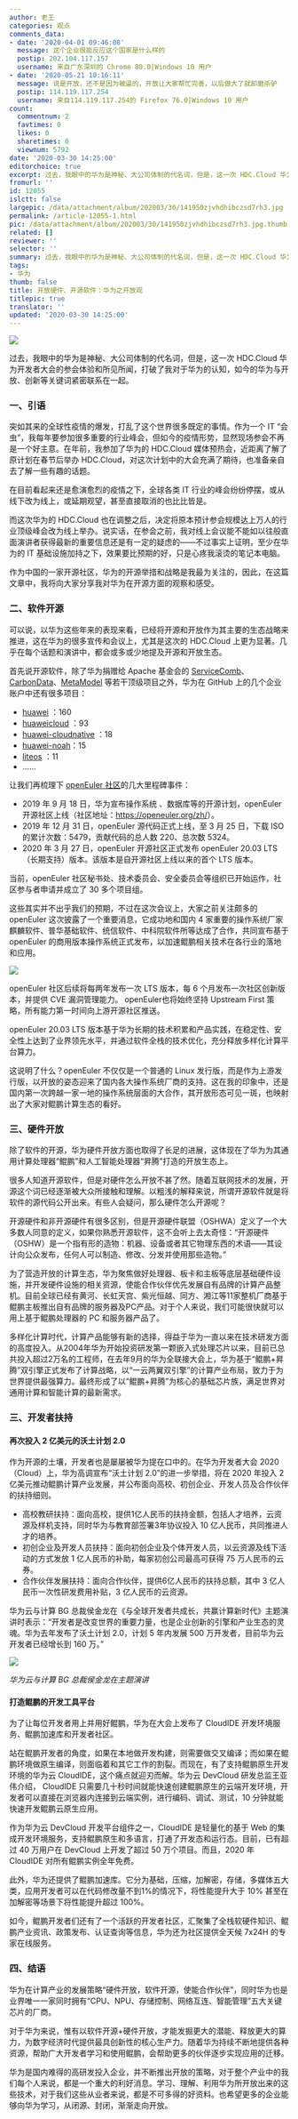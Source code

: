 ```yaml
---
author: 老王
categories: 观点
comments_data:
- date: '2020-04-01 09:46:08'
  message: 这个企业很能反应这个国家是什么样的
  postip: 202.104.117.157
  username: 来自广东深圳的 Chrome 80.0|Windows 10 用户
- date: '2020-05-21 10:16:11'
  message: 说是开放，还不是因为被逼的，开放让大家帮忙完善，以后做大了就卸磨杀驴
  postip: 114.119.117.254
  username: 来自114.119.117.254的 Firefox 76.0|Windows 10 用户
count:
  commentnum: 2
  favtimes: 0
  likes: 0
  sharetimes: 0
  viewnum: 5792
date: '2020-03-30 14:25:00'
editorchoice: true
excerpt: 过去，我眼中的华为是神秘、大公司体制的代名词，但是，这一次 HDC.Cloud 华为开发者大会的参会体验和所见所闻，打破了我对于华为的认知，如今的华为与开放、创新等关键词紧密联系在一起。
fromurl: ''
id: 12055
islctt: false
largepic: /data/attachment/album/202003/30/141950zjvhdhibczsd7rh3.jpg
permalink: /article-12055-1.html
pic: /data/attachment/album/202003/30/141950zjvhdhibczsd7rh3.jpg.thumb.jpg
related: []
reviewer: ''
selector: ''
summary: 过去，我眼中的华为是神秘、大公司体制的代名词，但是，这一次 HDC.Cloud 华为开发者大会的参会体验和所见所闻，打破了我对于华为的认知，如今的华为与开放、创新等关键词紧密联系在一起。
tags:
- 华为
thumb: false
title: 开放硬件、开源软件：华为之开放观
titlepic: true
translator: ''
updated: '2020-03-30 14:25:00'
---
```


![](/data/attachment/album/202003/30/141950zjvhdhibczsd7rh3.jpg)


过去，我眼中的华为是神秘、大公司体制的代名词，但是，这一次 HDC.Cloud 华为开发者大会的参会体验和所见所闻，打破了我对于华为的认知，如今的华为与开放、创新等关键词紧密联系在一起。


### 一、引语


突如其来的全球性疫情的爆发，打乱了这个世界很多既定的事情。作为一个 IT “会虫”，我每年要参加很多重要的行业峰会，但如今的疫情形势，显然现场参会不再是一个好主意。在年前，我参加了华为的 HDC.Cloud 媒体预热会，近距离了解了原计划在春节后举办 HDC.Cloud，对这次计划中的大会充满了期待，也准备亲自去了解一些有趣的话题。


在目前看起来还是愈演愈烈的疫情之下，全球各类 IT 行业的峰会纷纷停摆，或从线下改为线上，或延期观望，甚至直接取消的也比比皆是。


而这次华为的 HDC.Cloud 也在调整之后，决定将原本预计参会规模达上万人的行业顶级峰会改为线上举办。说实话，在参会之前，我对线上会议能不能如以往般直面演讲者获得最新的重要信息还是有一定的疑虑的——不过事实上证明，至少在华为的 IT 基础设施加持之下，效果要比预期的好，只是心疼我滚烫的笔记本电脑。


作为中国的一家开源社区，华为的开源举措和战略是我最为关注的，因此，在这篇文章中，我将向大家分享我对华为在开源方面的观察和感受。


### 二、软件开源


可以说，以华为这些年来的表现来看，已经将开源和开放作为其主要的生态战略来推进，这在华为的很多宣传和会议上，尤其是这次的 HDC.Cloud 上更为显著。几乎在每个话题和演讲中，都会或多或少地提及开源和开放生态。


首先说开源软件，除了华为捐赠给 Apache 基金会的 [ServiceComb](https://servicecomb.apache.org/)、[CarbonData](https://carbondata.apache.org/)、[MetaModel](https://metamodel.apache.org/) 等若干顶级项目之外，华为在 GitHub 上的几个企业账户中还有很多项目：


* [huawei](https://github.com/huawei) ：160
* [huaweicloud](https://github.com/huaweicloud) ：93
* [huawei-cloudnative](https://github.com/huawei-cloudnative) ：18
* [huawei-noah](https://github.com/huawei-noah)：15
* [liteos](https://github.com/liteos) ：11
* ……


让我们再梳理下 [openEuler 社区](https://openeuler.org/zh/)的几大里程碑事件：


* 2019 年 9 月 18 日，华为宣布操作系统 、数据库等的开源计划，openEuler 开源社区上线（社区地址：<https://openeuler.org/zh/>）。
* 2019 年 12 月 31 日，openEuler 源代码正式上线，至 3 月 25 日，下载 ISO 的累计次数：5479，贡献代码的总人数 220、总次数 5324。
* 2020 年 3 月 27 日，openEuler 开源社区正式发布 openEuler 20.03 LTS（长期支持）版本。该版本是自开源社区上线以来的首个 LTS 版本。


当前，openEuler 社区秘书处、技术委员会、安全委员会等组织已开始运作，社区参与者申请并成立了 30 多个项目组。


这些其实并不出乎我们的预期，不过在这次会议上，大家之前关注颇多的 openEuler 这次披露了一个重要消息，它成功地和国内 4 家重要的操作系统厂家麒麟软件、普华基础软件、统信软件、中科院软件所等达成了合作，共同宣布基于 openEuler 的商用版本操作系统正式发布，以加速鲲鹏相关技术在各行业的落地和应用。


![](/data/attachment/album/202003/30/142047bvrsusgoz35uhzbn.jpg)


openEuler 社区后续将每两年发布一次 LTS 版本，每 6 个月发布一次社区创新版本，并提供 CVE 漏洞管理能力。 openEuler也将始终坚持 Upstream First 策略，所有能力第一时间向上游开源社区推送。


openEuler 20.03 LTS 版本基于华为长期的技术积累和产品实践，在稳定性、安全性上达到了业界领先水平，并通过软件全栈的技术优化，充分释放多样化计算平台算力。


这说明了什么？openEuler 不仅仅是一个普通的 Linux 发行版，而是作为上游发行版，以开放的姿态迎来了国内各大操作系统厂商的支持。这在我的印象中，还是国内第一次跨越一家一地的操作系统层面的大合作，其开放形态可见一斑，也映射出了大家对鲲鹏计算生态的看好。


### 三、硬件开放


除了软件的开源，华为硬件开放方面也取得了长足的进展，这体现在了华为为其通用计算处理器“鲲鹏”和人工智能处理器“昇腾”打造的开放生态上。


很多人知道开源软件，但是对硬件怎么开放不甚了然。随着互联网技术的发展，开源这个词已经逐渐被大众所接触和理解。以粗浅的解释来说，所谓开源软件就是将软件的源代码公开出来。有些人会疑问，那么硬件怎么开源呢？


开源硬件和非开源硬件有很多区别，但是开源硬件联盟（OSHWA）定义了一个大多数人同意的定义，如果你熟悉开源软件，这不会听上去太奇怪：“开源硬件（OSHW）是一个指有形的造物：机器、设备或者其它物理东西的术语——其设计向公众发布，任何人可以制造、修改、分发并使用那些造物。”


为了营造开放的计算生态，华为聚焦做好处理器、板卡和主板等底层基础硬件设施，并开发硬件设施的相关资源，使能合作伙伴优先发展自有品牌的计算产品整机。目前全球已经有黄河、长虹天宫、紫光恒越、同方、湘江等11家整机厂商基于鲲鹏主板推出自有品牌的服务器及PC产品。对于个人来说，我们可能很快就可以用上基于鲲鹏处理器的 PC 和服务器产品了。


多样化计算时代，计算产品能够有新的选择，得益于华为一直以来在技术研发方面的高度投入。从2004年华为开始投资研发第一颗嵌入式处理芯片以来，目前已总共投入超过2万名的工程师，在去年9月的华为全联接大会上，华为基于“鲲鹏+昇腾”双引擎正式发布了计算战略，以“一云两翼双引擎”的计算产业布局，致力于为世界提供最强算力。最终形成了以“鲲鹏+昇腾”为核心的基础芯片族，满足世界对通用计算和智能计算的最新需求。


### 三、开发者扶持


#### 再次投入 2 亿美元的沃土计划 2.0


作为开源的土壤，开发者也是屡屡被华为提在口中的。在华为开发者大会 2020（Cloud）上，华为高调宣布“沃土计划 2.0”的进一步举措，将在 2020 年投入 2 亿美元推动鲲鹏计算产业发展，并公布面向高校、初创企业、开发人员及合作伙伴的扶持细则。


* 高校教研扶持：面向高校，提供1亿人民币的扶持金额，包括人才培养，云资源及样机支持，同时华为与教育部签署3年协议投入 10 亿人民币，共同推进人才的培养。
* 初创企业及开发人员扶持：面向初创企业及个体开发人员，以云资源及线下活动的方式发放 1 亿人民币的补助，每家初创公司最高可获得 75 万人民币的云券。
* 合作伙伴发展扶持：面向合作伙伴，提供6亿人民币的扶持总额，其中 3 亿人民币一次性研发费用补贴，3 亿人民币的云资源。


华为云与计算 BG 总裁侯金龙在《与全球开发者共成长，共赢计算新时代》主题演讲时表示：“开发者是改变世界的重要力量，也是企业创新的引擎和产业生态的灵魂。华为去年发布了沃土计划 2.0，计划 5 年内发展 500 万开发者，目前华为云开发者已经增长到 160 万。”


![](/data/attachment/album/202003/30/142317r8q27fjz7qbjtc29.jpg)


*华为云与计算 BG 总裁侯金龙在主题演讲*


#### 打造鲲鹏的开发工具平台


为了让每位开发者用上并用好鲲鹏，华为在大会上发布了 CloudIDE 开发环境服务、鲲鹏加速库和开发者社区。


站在鲲鹏开发者的角度，如果在本地做开发构建，则需要做交叉编译；而如果在鲲鹏环境做原生编译，则面临着和其它工作的割裂。而现在，有了支持鲲鹏原生开发环境的华为云 CloudIDE，这个痛点就迎刃而解。华为云 DevCloud 研发总监王亚伟介绍， CloudIDE 只需要几十秒时间就能快速创建鲲鹏原生的云端开发环境，开发者可以直接在浏览器内连接到云端实例，进行编码、调试、测试，10 分钟就能快速开发鲲鹏云原生应用。


作为华为云 DevCloud 开发平台组件之一，CloudIDE 是轻量化的基于 Web 的集成开发环境服务，支持鲲鹏原生和多语言，打通了开发态和运行态。目前，已有超过 40 万用户在 DevCloud 上开发了超过 50 万个项目。而且，2020 年 CloudIDE 对所有鲲鹏实例全年免费。


此外，华为还提供了鲲鹏加速库。它分为基础，压缩，加解密，存储，多媒体五大类，应用开发者可以在代码修改量不到1%的情况下，将性能提升大于 10% 甚至在加解密等场景下将性能提升超过 100%。


如今，鲲鹏开发者们还有了一个活跃的开发者社区，汇聚集了全栈软硬件知识、鲲鹏产业资讯、政策发布、认证查询等信息，华为还为社区提供全天候 7x24H 的专家在线服务。


### 四、结语


华为在计算产业的发展策略“硬件开放，软件开源，使能合作伙伴”，同时华为也是业界唯一一家同时拥有“CPU、NPU、存储控制、网络互连、智能管理”五大关键芯片的厂商。


对于华为来说，惟有以软件开源+硬件开放，才能发掘更大的潜能、释放更大的算力，为数字经济时代提供最具创新性的核心生产力。随着华为持续不断地提供各种资源，帮助广大开发者学习和使用鲲鹏，会帮助更多的伙伴逐步实现应用的迁移。


华为是国内难得的高研发投入企业，并不断推出开放的策略，对于整个产业中的我们每个人来说，都是一个重大的利好消息。学习、理解、利用华为所开放出来的这些技术，对于我们这些从业者来说，都是不可多得的好资料。也希望更多的企业能够向华为学习，从闭源、封闭，渐渐走向开放。